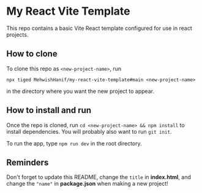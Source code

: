 # My React Vite Template

This repo contains a basic Vite React template configured for use in react
projects.

## How to clone

To clone this repo as `<new-project-name>`, run

```shell
npx tiged MehwishHanif/my-react-vite-template#main <new-project-name>
```

in the directory where you want the new project to appear.

## How to install and run

Once the repo is cloned, run `cd <new-project-name> && npm install` to install
dependencies. You will probably also want to run `git init`.

To run the app, type `npm run dev` in the root directory.

## Reminders

Don't forget to update this README, change the `title` in __index.html__, and
change the `"name"` in __package.json__ when making a new project!
